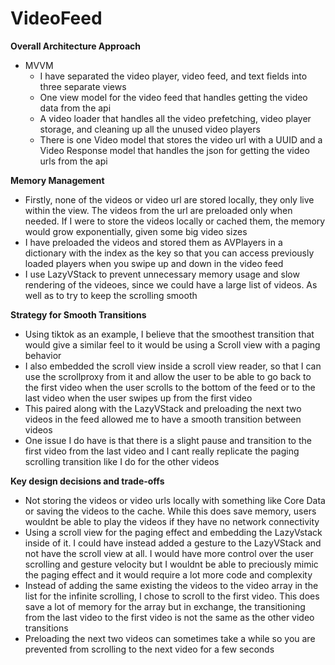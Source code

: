# VideoFeed
**Overall Architecture Approach**
- MVVM
    - I have separated the video player, video feed, and text fields into three separate views
    - One view model for the video feed that handles getting the video data from the api
    - A video loader that handles all the video prefetching, video player storage, and cleaning up all the unused video players
    - There is one Video model that stores the video url with a UUID and a Video Response model that handles the json for getting the video urls from the api

**Memory Management**
  - Firstly, none of the videos or video url are stored locally, they only live within the view. The videos from the url are preloaded only when needed. If I were to store the videos locally or cached them, the memory would grow exponentially, given some big video sizes
  - I have preloaded the videos and stored them as AVPlayers in a dictionary with the index as the key so that you can access previously loaded players when you swipe up and down in the video feed
  - I use LazyVStack to prevent unnecessary memory usage and slow rendering of the videoes, since we could have a large list of videos. As well as to try to keep the scrolling smooth

**Strategy for Smooth Transitions**
  - Using tiktok as an example, I believe that the smoothest transition that would give a similar feel to it would be using a Scroll view with a paging behavior
  - I also embedded the scroll view inside a scroll view reader, so that I can use the scrollproxy from it and allow the user to be able to go back to the first video when the user scrolls to the bottom of the feed or to the last video when the user swipes up from the first video
  - This paired along with the LazyVStack and preloading the next two videos in the feed allowed me to have a smooth transition between videos
  - One issue I do have is that there is a slight pause and transition to the first video from the last video and I cant really replicate the paging scrolling transition like I do for the other videos

**Key design decisions and trade-offs**
- Not storing the videos or video urls locally with something like Core Data or saving the videos to the cache. While this does save memory, users wouldnt be able to play the videos if they have no network connectivity
- Using a scroll view for the paging effect and embedding the LazyVstack inside of it. I could have instead added a gesture to the LazyVStack and not have the scroll view at all. I would have more control over the user scrolling and gesture velocity but I wouldnt be able to preciously mimic the paging effect and it would require a lot more code and complexity
- Instead of adding the same existing the videos to the video array in the list for the infinite scrolling, I chose to scroll to the first video. This does save a lot of memory for the array but in exchange, the transitioning from the last video to the first video is not the same as the other video transitions
- Preloading the next two videos can sometimes take a while so you are prevented from scrolling to the next video for a few seconds
 
